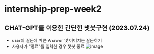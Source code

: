 # internship-prep-week2

## CHAT-GPT를 이용한 간단한 챗봇구현 (2023.07.24)
- user의 질문에 따른 Answer 및 이어지는 질문하기
- 사용자가 "종료"를 입력한 경우 챗봇 종료
![image](https://github.com/seoyun-jang/intership-prep-week2/assets/50387479/88568da5-ee73-4a6b-8e7c-8bf56a807b32)
